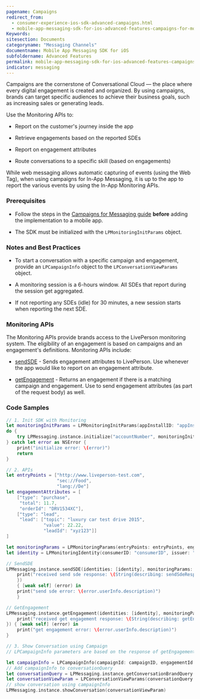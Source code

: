```yaml
---
pagename: Campaigns
redirect_from:
  - consumer-experience-ios-sdk-advanced-campaigns.html
  - mobile-app-messaging-sdk-for-ios-advanced-features-campaigns-for-mobile-app-messaging.html
Keywords:
sitesection: Documents
categoryname: "Messaging Channels"
documentname: Mobile App Messaging SDK for iOS
subfoldername: Advanced Features
permalink: mobile-app-messaging-sdk-for-ios-advanced-features-campaigns.html
indicator: messaging
---
```


Campaigns are the cornerstone of Conversational Cloud — the place where every digital engagement is created and organized. By using campaigns, brands can target specific audiences to achieve their business goals, such as increasing sales or generating leads.

Use the Monitoring APIs to:

* Report on the customer's journey inside the app

* Retrieve engagements based on the reported SDEs

* Report on engagement attributes

* Route conversations to a specific skill (based on engagements)

While web messaging allows automatic capturing of events (using the Web Tag), when using campaigns for In-App Messaging, it is up to the app to report the various events by using the In-App Monitoring APIs.

### Prerequisites

- Follow the steps in the [Campaigns for Messaging guide](https://s3-eu-west-1.amazonaws.com/ce-sr/CA/Campaigns/Mobile+App+Engagement+Configuration+Guide.pdf) **before** adding the implementation to a mobile app.

- The SDK must be initialized with the `LPMonitoringInitParams` object.

### Notes and Best Practices

* To start a conversation with a specific campaign and engagement, provide an `LPCampaignInfo` object to the `LPConversationViewParams` object.

* A monitoring session is a 6-hours window. All SDEs that report during the session get aggregated.

* If not reporting any SDEs (idle) for 30 minutes, a new session starts when reporting the next SDE.

### Monitoring APIs

The Monitoring APIs provide brands access to the LivePerson monitoring system. The eligibility of an engagement is based on campaigns and an engagement's definitions.  Monitoring APIs include:

* [sendSDE](consumer-experience-ios-sdk-monitoring-methods.html) - Sends engagement attributes to LivePerson. Use whenever the app would like to report on an engagement attribute.

* [getEngagement](consumer-experience-ios-sdk-monitoring-methods.html) - Returns an engagement if there is a matching campaign and engagement. Use to send engagement attributes (as part of the request body) as well. 

### Code Samples

```swift
// 1. Init SDK with Monitoring
let monitoringInitParams = LPMonitoringInitParams(appInstallID: "appInstallID")
do {
    try LPMessaging.instance.initialize("accountNumber", monitoringInitParams: monitoringInitParams)
} catch let error as NSError {
    print("initialize error: \(error)")
    return
}

// 2. APIs
let entryPoints = ["http://www.liveperson-test.com",
                   "sec://Food",
                   "lang://De"]
let engagementAttributes = [
    ["type": "purchase",
     "total": 11.7,
     "orderId": "DRV1534XC"],
    ["type": "lead",
     "lead": ["topic": "luxury car test drive 2015",
              "value": 22.22,
              "leadId": "xyz123"]]
]

let monitoringParams = LPMonitoringParams(entryPoints: entryPoints, engagementAttributes: engagementAttributes, pageId: "pageId")
let identity = LPMonitoringIdentity(consumerID: "consumerID", issuer: "BrandIssuer")

// SendSDE
LPMessaging.instance.sendSDE(identities: [identity], monitoringParams: monitoringParams, completion: { (sendSdeResponse) in
    print("received send sde response: \(String(describing: sendSdeResponse))")
    })
    { [weak self] (error) in
    print("send sde error: \(error.userInfo.description)")
    }

// GetEngagement
LPMessaging.instance.getEngagement(identities: [identity], monitoringParams: monitoringParams, completion: { (getEngagementResponse) in
    print("received get engagement response: \(String(describing: getEngagementResponse))")
}) { [weak self] (error) in
    print("get engagement error: \(error.userInfo.description)")
}

// 3. Show Conversation using Campaign
// LPCampaignInfo parameters are based on the response of getEngagement() using getEngagementResponse (of Type //LPGetEngagementResponse) and includes LPEngagementDetails

let campaignInfo = LPCampaignInfo(campaignId: campaignID, engagementId: engagementID, contextId: contextID)
// Add campaignInfo to conversationQuery
let conversationQuery = LPMessaging.instance.getConversationBrandQuery(accountNumber, campaignInfo: campaignInfo)
let conversationViewParam = LPConversationViewParams(conversationQuery: conversationQuery, isViewOnly: false)
// show conversation using campaignInfo
LPMessaging.instance.showConversation(conversationViewParam)
```


